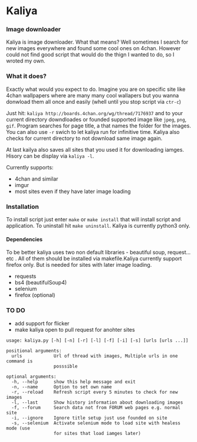 # Kaliya
### Image downloader

Kaliya is image downloader. What that means? Well sometimes I search for new images everywhere and found some cool ones on 4chan. However could not find good script that would do the thign I wanted to do, so I wroted my own.

### What it does?

Exactly what would you expect to do. Imagine you are on specific site like 4chan wallpapers where are many many cool wallapers but you wanna donwload them all once and easily (whell until you stop script via `ctr-c`)

Just hit: `kaliya http://boards.4chan.org/wg/thread/7176937` and to your current directory downdloades or founded supported image like `jpeg`, `png`, `gif`. Program searches for page title, a that names the folder for the images. You can also use `-r` swich to let kaliya run for infinitive time. Kaliya also checks for current directory to not download same image again. 

At last kailya also saves all sites that you used it for downloading iamges. Hisory can be display via `kaliya -l`. 

Currently supports:
* 4chan and similar
* imgur 
* most sites even if they have later image loading

### Installation

To install script just enter `make` or `make install` that will install script and application. To uninstall hit `make uninstall`. Kaliya is currently python3 only.

#### Dependencies
To be better kaliya uses two non default libraries - beautiful soup, request... etc . All of them should be installed via makefile.Kaliya currently support firefox only. But is needed for sites with later image loading.

* requests
* bs4 (beautifulSoup4)
* selenium
* firefox (optional)

### TO DO
* add support for flicker
* make kaliya open to pull request for anohter sites

```text
usage: kaliya.py [-h] [-n] [-r] [-l] [-f] [-i] [-s] [urls [urls ...]]

positional arguments:
  urls            Url of thread with images, Multiple urls in one command is
                  posssible

optional arguments:
  -h, --help      show this help message and exit
  -n, --name      Option to set own name
  -r, --reload    Refresh script every 5 minutes to check for new images
  -l, --last      Show history information about downloading images
  -f, --forum     Search data not from FORUM web pages e.g. normal site
  -i, --ignore    Ignore title setup just use founded on site
  -s, --selenium  Activate selenium mode to load site with healess mode (use
                  for sites that load iamges later)
```
